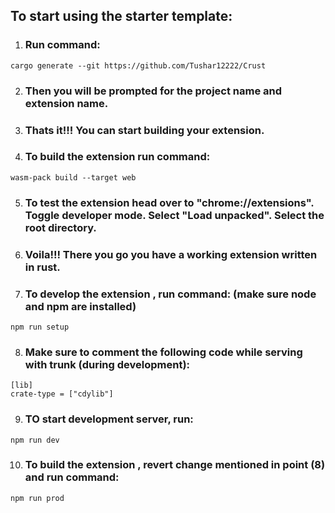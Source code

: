 ## To start using the starter template:

1) ### Run command:
``` 
cargo generate --git https://github.com/Tushar12222/Crust
```
2) ### Then you will be prompted for the project name and extension name.
3) ### Thats it!!! You can start building your extension.
4) ### To build the extension run command:
```
wasm-pack build --target web
```
5) ### To test the extension head over to "chrome://extensions". Toggle developer mode. Select "Load unpacked". Select the root directory.
6) ### Voila!!! There you go you have a working extension written in rust.
7) ### To develop the extension , run command: (make sure node and npm are installed)
```
npm run setup
```
8) ### Make sure to comment the following code while serving with trunk (during development):
```
[lib]
crate-type = ["cdylib"]
```
9) ### TO start development server, run:
```
npm run dev
```
10) ### To build the extension , revert change mentioned in point (8) and run command:
```
npm run prod
```
